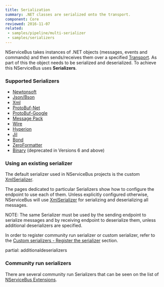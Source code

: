 ```yaml
---
title: Serialization
summary: .NET classes are serialized onto the transport.
component: Core
reviewed: 2016-11-07
related:
 - samples/pipeline/multi-serializer
 - samples/serializers
---
```


NServiceBus takes instances of .NET objects (messages, events and commands) and then sends/receives them over a specified [Transport](/transports/). As part of this the object needs to be serialized and deserialized. To achieve this NServiceBus uses **Serializers**.


### Supported Serializers

 * [Newtonsoft](newtonsoft.md)
 * [Json/Bson](json.md)
 * [Xml](xml.md)
 * [ProtoBuf-Net](protobufnet.md)
 * [ProtoBuf-Google](protobufgoogle.md)
 * [Message Pack](message-pack.md)
 * [Wire](wire.md)
 * [Hyperion](hyperion.md)
 * [Jil](jil.md)
 * [Bond](bond.md)
 * [ZeroFormatter](zeroformatter.md)
 * [Binary](binary.md) (deprecated in Versions 6 and above)


### Using an existing serializer

The default serializer used in NServiceBus projects is the custom [XmlSerializer](xml.md).

The pages dedicated to particular Serializers show how to configure the endpoint to use each of them. Unless explicitly configured otherwise, NServiceBus will use [XmlSerializer](xml.md) for serializing and deserializing all messages.

NOTE: The same Serializer must be used by the sending endpoint to serialize messages and by receiving endpoint to deserialize them, unless additional deserializers are specified.

In order to register community run serializer or custom serializer, refer to the [Custom serializers - Register the serializer](/nservicebus/serialization/custom-serializer.md#register-the-serializer) section.


partial: additionaldeserializers


### Community run serializers

There are several community run Serializers that can be seen on the list of [NServiceBus Extensions](/components#serializers).

